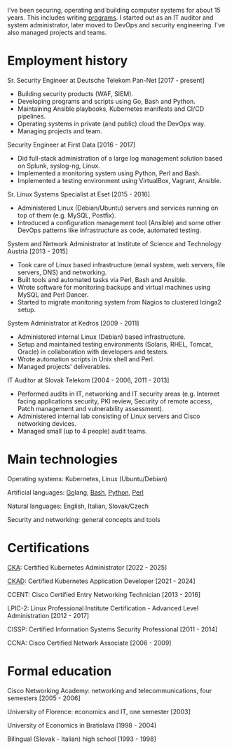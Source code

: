 I've been securing, operating and building computer systems for about 15 years. This includes writing [programs](https://github.com/jreisinger). I started out as an IT auditor and system administrator, later moved to DevOps and security engineering. I've also managed projects and teams.

# Employment history

Sr. Security Engineer
at Deutsche Telekom Pan-Net [2017 - present]

* Building security products (WAF, SIEM).
* Developing programs and scripts using Go, Bash and Python.
* Maintaining Ansible playbooks, Kubernetes manifests and CI/CD pipelines.
* Operating systems in private (and public) cloud the DevOps way.
* Managing projects and team.

Security Engineer
at First Data [2016 - 2017]

* Did full-stack administration of a large log management solution based on Splunk, syslog-ng, Linux.
* Implemented a monitoring system using Python, Perl and Bash.
* Implemented a testing environment using VirtualBox, Vagrant, Ansible.

Sr. Linux Systems Specialist
at Eset [2015 - 2016]

* Administered Linux (Debian/Ubuntu) servers and services running on top of them (e.g.  MySQL, Postfix).
* Introduced a configuration management tool (Ansible) and some other DevOps patterns like infrastructure as code, automated testing.

System and Network Administrator
at Institute of Science and Technology Austria [2013 - 2015]

* Took care of Linux based infrastructure (email system, web servers, file servers, DNS) and networking.
* Built tools and automated tasks via Perl, Bash and Ansible.
* Wrote software for monitoring backups and virtual machines using MySQL and Perl Dancer.
* Started to migrate monitoring system from Nagios to clustered Icinga2 setup.

System Administrator
at Kedros [2009 - 2011]

* Administered internal Linux (Debian) based infrastructure.
* Setup and maintained testing environments (Solaris, RHEL, Tomcat, Oracle) in collaboration with developers and testers.
* Wrote automation scripts in Unix shell and Perl.
* Managed projects' deliverables.

IT Auditor
at Slovak Telekom [2004 - 2006, 2011 - 2013]

* Performed audits in IT, networking and IT security areas (e.g. Internet facing applications security, PKI review, Security of remote access, Patch management and vulnerability assessment).
* Administered internal lab consisting of Linux servers and Cisco networking devices.
* Managed small (up to 4 people) audit teams.

# Main technologies

Operating systems: Kubernetes, Linux (Ubuntu/Debian)

Artificial languages: [Go](https://github.com/jreisinger?tab=repositories&language=go)lang, [Bash](https://github.com/jreisinger?tab=repositories&language=shell), [Python](https://github.com/jreisinger?tab=repositories&language=python), [Perl](https://github.com/jreisinger?tab=repositories&language=perl)

Natural languages: English, Italian, Slovak/Czech

Security and networking: general concepts and tools

# Certifications

[CKA](https://ti-user-certificates.s3.amazonaws.com/e0df7fbf-a057-42af-8a1f-590912be5460/e99ffcde-a0bf-4318-a42e-8d321eb86f34-jozef-reisinger-4fefcc1d-306b-4481-9883-93c42ebac1ad-certificate.pdf): Certified Kubernetes Administrator [2022 - 2025]

[CKAD](https://ti-user-certificates.s3.amazonaws.com/e0df7fbf-a057-42af-8a1f-590912be5460/e99ffcde-a0bf-4318-a42e-8d321eb86f34-jozef-reisinger-certified-kubernetes-application-developer-ckad-certificate.pdf): Certified Kubernetes Application Developer [2021 - 2024]

CCENT: Cisco Certified Entry Networking Technician [2013 - 2016]

LPIC-2: Linux Professional Institute Certification - Advanced Level Administration [2012 - 2017]

CISSP: Certified Information Systems Security Professional [2011 - 2014]

CCNA: Cisco Certified Network Associate [2006 - 2009]

# Formal education

Cisco Networking Academy: networking and telecommunications, four semesters [2005 - 2006]

University of Florence: economics and IT, one semester [2003]

University of Economics in Bratislava [1998 - 2004]

Bilingual (Slovak - Italian) high school [1993 - 1998]
